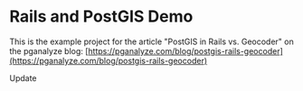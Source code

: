 # Rails and PostGIS Demo

This is the example project for the article "PostGIS in Rails vs. Geocoder" on the pganalyze blog: [https://pganalyze.com/blog/postgis-rails-geocoder](https://pganalyze.com/blog/postgis-rails-geocoder)

Update
